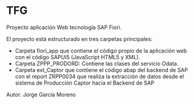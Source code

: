 # TFG
Proyecto aplicación Web tecnología SAP Fiori. 

El proyecto está estructurado en tres carpetas principales:

- Carpeta fiori_app que contiene el código propio de la aplicación web con el código SAPUI5 (JavaScript
    HTML5 y XML).
- Carpeta ZPPP_PRODORD: Contiene las clases del servicio Odata.
- Carpeta ext_Captor que contiene el código abap del backend de SAP con el report ZRPP0034 que realiza la extracción de datos desde el sistema de Producción Captor hacía el Backend de SAP


Autor: Jorge García Moreno
